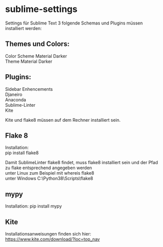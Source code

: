 # sublime-settings

Settings für Sublime Text 3
folgende Schemas und Plugins müssen installiert werden:


Themes und Colors:  
------------------
Color Scheme Material Darker  
Theme Material Darker

Plugins:  
--------
Sidebar Enhencements  
Djaneiro  
Anaconda  
Sublime-Linter  
Kite  
  
Kite und flake8 müssen auf dem Rechner installiert sein.  

Flake 8  
--------
Installation:  
pip install flake8

Damit SublimeLinter flake8 findet, muss flake8 installiert sein und der Pfad zu flake entsprechend angegeben werden  
unter Linux zum Beispiel mit whereis flake8  
unter Windows C:\Python38\Scripts\flake8  

mypy
--------
Installation:
pip install mypy

Kite  
-----
Installationsanweisungen finden sich hier:  
https://www.kite.com/download/?loc=top_nav
